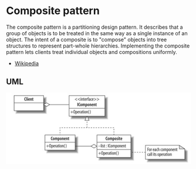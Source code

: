 Composite pattern
====================

The composite pattern is a partitioning design pattern.
It describes that a group of objects is to be treated in the same way as a single instance of an object. 
The intent of a composite is to "compose" objects into tree structures to represent part-whole hierarchies.
Implementing the composite pattern lets clients treat individual objects and compositions uniformly.

- [Wikipedia](https://en.wikipedia.org/wiki/Composite_pattern)

UML
-------------------

![Alt text](../../uml/composite.jpg)
